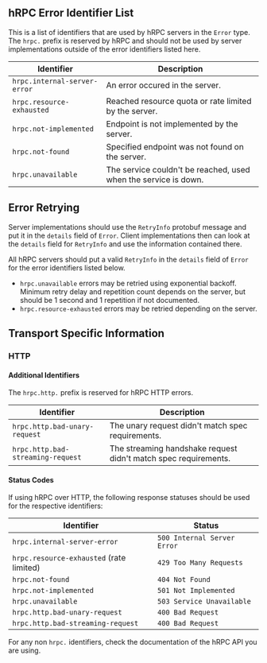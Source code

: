 ## hRPC Error Identifier List

This is a list of identifiers that are used by hRPC servers in the `Error` type.
The `hrpc.` prefix is reserved by hRPC and should not be used by server
implementations outside of the error identifiers listed here.

| Identifier                   | Description                                                     |
|------------------------------|-----------------------------------------------------------------|
| `hrpc.internal-server-error` | An error occured in the server.                                 |
| `hrpc.resource-exhausted`    | Reached resource quota or rate limited by the server.           |
| `hrpc.not-implemented`       | Endpoint is not implemented by the server.                      |
| `hrpc.not-found`             | Specified endpoint was not found on the server.                 |
| `hrpc.unavailable`           | The service couldn't be reached, used when the service is down. |

## Error Retrying

Server implementations should use the `RetryInfo` protobuf message and put
it in the `details` field of `Error`. Client implementations then can look
at the `details` field for `RetryInfo` and use the information contained
there.

All hRPC servers should put a valid `RetryInfo` in the `details` field of
`Error` for the error identifiers listed below.

- `hrpc.unavailable` errors may be retried using exponential backoff. Minimum
retry delay and repetition count depends on the server, but should be 1 second
and 1 repetition if not documented.
- `hrpc.resource-exhausted` errors may be retried depending on the server.

## Transport Specific Information

### HTTP

#### Additional Identifiers

The `hrpc.http.` prefix is reserved for hRPC HTTP errors.

| Identifier                        | Description                                                     |
|-----------------------------------|-----------------------------------------------------------------|
| `hrpc.http.bad-unary-request`     | The unary request didn't match spec requirements.               |
| `hrpc.http.bad-streaming-request` | The streaming handshake request didn't match spec requirements. |

#### Status Codes

If using hRPC over HTTP, the following response statuses should be used for
the respective identifiers:

| Identifier                               | Status                      |
|------------------------------------------|-----------------------------|
| `hrpc.internal-server-error`             | `500 Internal Server Error` |
| `hrpc.resource-exhausted` (rate limited) | `429 Too Many Requests`     |
| `hrpc.not-found`                         | `404 Not Found`             |
| `hrpc.not-implemented`                   | `501 Not Implemented`       |
| `hrpc.unavailable`                       | `503 Service Unavailable`   |
| `hrpc.http.bad-unary-request`            | `400 Bad Request`           |
| `hrpc.http.bad-streaming-request`        | `400 Bad Request`           |

For any non `hrpc.` identifiers, check the documentation of the hRPC API you
are using.